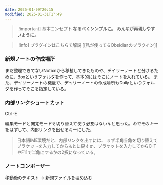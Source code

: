 ```yaml
---
date: 2025-01-09T20:15
modified: 2025-01-31T17:49
---
```

> [!important] 基本コンセプト
> **なるべくシンプルに。**
> **みんなが再現しやすいように。**

> [!info] プラグインはこちらで解説
> [[私が使ってるObsidianのプラグイン]]


### 新規ノートの作成場所
まだ整理できてないNotionから移植してきたものや、デイリーノートと分けるために、Boxというフォルダを作って、基本的にはそこにノートを入れている。
また、デイリーノートの機能で、デイリーノートの作成場所もDailyというフォルダを作ってそこを指定している。


### 内部リンクショートカット
Ctrl-E

編集モードと閲覧モードを切り替えて使う必要はないなと思った。のでそのキーをはずして、内部リンクを出せるキーにした。

>	日本語IME環境だと、内部リンクを出すには、
>	まず半角全角を切り替えてブラケットを入力してからもとに戻すか、ブラケットを入力してからC-TやF11で半角にするかの2択になっている。


### ノートコンポーザー
移動後のテキスト → 新規ファイルを埋め込む

